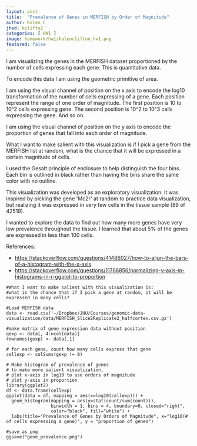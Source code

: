```yaml
---
layout: post
title:  "Prevalence of Genes in MERFISH by Order of Magnitude"
author: Kalen C
jhed: kclifto2
categories: [ HW1 ]
image: homework/hw1/kalenclifton_hw1.png
featured: false
---
```


I am visualizing the genes in the MERFISH dataset proportioned by the number of cells expressing each gene. This is quantitative data.

To encode this data I am using the geometric primitive of area.

I am using the visual channel of position on the x axis to encode the log10 transformation of the number of cells expressing of a gene. Each position represent the range of one order of magnitude. The first position is 10 to 10^2 cells expressing gene. The second position is 10^2 to 10^3 cells expressing the gene. And so on.

I am using the visual channel of position on the y axis to encode the proportion of genes that fall into each order of magnitude. 

What I want to make salient with this visualization is if I pick a gene from the MERFISH list at random, what is the chance that it will be expressed in a certain magnitude of cells.

I used the Gesalt principle of enclosure to help distinguish the four bins. Each bin is outlined in black rather than having the bins share the same color with no outline.

This visualization was developed as an exploratory visualization. It was inspired by picking the gene 'Mc2r' at random to practice data visualization, but realizing it was expressed in very few cells in the tissue sample (89 of 42519).

I wanted to explore the data to find out how many more genes have very low prevalence throughout the tissue. I learned that about 5% of the genes are expressed in less than 100 cells.

References: 
- https://stackoverflow.com/questions/41486027/how-to-align-the-bars-of-a-histogram-with-the-x-axis
- https://stackoverflow.com/questions/11766856/normalizing-y-axis-in-histograms-in-r-ggplot-to-proportion



```{r}
#What I want to make salient with this visualization is:
#what is the chance that if I pick a gene at random, it will be expressed in many cells?

#Load MERFISH data
data <- read.csv('~/Dropbox/JHU/Courses/genomic-data-visualization/data/MERFISH_Slice2Replicate2_halfcortex.csv.gz')

#make matrix of gene expression data without position
gexp <- data[, 4:ncol(data)]
rownames(gexp) <- data[,1]

# for each gene, count how many cells express that gene
cellexp <- colSums(gexp != 0)

# Make histogram of prevalence of genes
# to make more salient visualization, 
# plot x-axis in log10 to use orders of magnitude
# plot y-axis in proportion 
library(ggplot2)
df <- data.frame(cellexp)
ggplot(data = df, mapping = aes(x=log10(cellexp))) +
  geom_histogram(mapping = aes(y=stat(count/sum(count))), 
                 binwidth = 1, bins = 4, boundary=0, closed="right", 
                 color="black", fill="white") +
  labs(title="Prevalence of Genes by Orders of Magnitude", x="log10(# of cells expressing a gene)", y = "proportion of genes")

#save as png 
ggsave("gene_prevalence.png")	 
```

